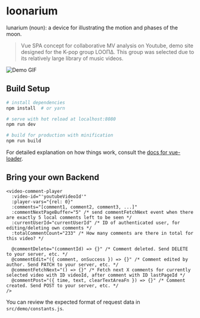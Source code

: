 # loonarium

lunarium (noun): a device for illustrating the motion and phases of the moon.

> Vue SPA concept for collaborative MV analysis on Youtube, demo site designed for the K-pop group LOOΠΔ. This group was selected due to its relatively large library of music videos.

![Demo GIF](https://thumbs.gfycat.com/LastMajorIcefish-size_restricted.gif)

## Build Setup

``` bash
# install dependencies
npm install  # or yarn

# serve with hot reload at localhost:8080
npm run dev

# build for production with minification
npm run build
```

For detailed explanation on how things work, consult the [docs for vue-loader](http://vuejs.github.io/vue-loader).


## Bring your own Backend

```
<video-comment-player
  :video-id="'youtubeVideoId'"
  :player-vars="{rel: 0}"
  :comments="[comment1, comment2, comment3, ...]"
  :commentNextPageBuffer="5" /* send commentFetchNext event when there are exactly 5 local comments left to be seen */   
  :currentUserId="currentUserId" /* ID of authenticated user, for editing/deleting own comments */
  :totalCommentCount="233" /* How many comments are there in total for this video? */

  @commentDelete="(commentId) => {}" /* Comment deleted. Send DELETE to your server, etc. */
  @commentEdit="({ comment, onSuccess }) => {}" /* Comment edited by author. Send PATCH to your server, etc. */
  @commentFetchNext="() => {}" /* Fetch next X comments for currently selected video with ID videoId, after comment with ID lastPageId */
  @commentPost="({ time, text, clearTextAreaFn }) => {}" /* Comment created. Send POST to your server, etc. */
/>
```

You can review the expected format of request data in `src/demo/constants.js`.
